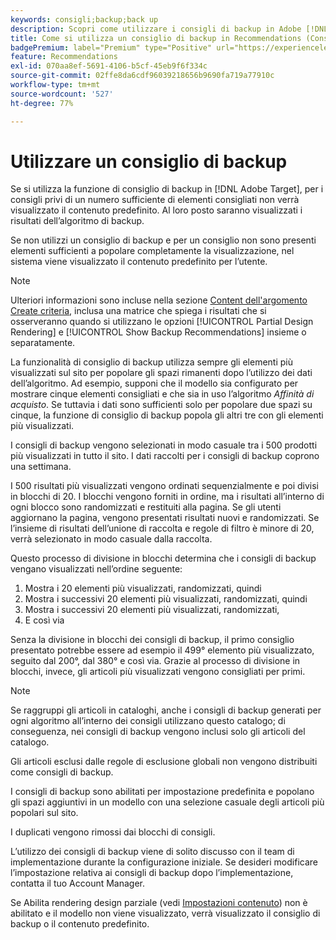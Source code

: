 ```yaml
---
keywords: consigli;backup;back up
description: Scopri come utilizzare i consigli di backup in Adobe [!DNL Target] Recommendations. I consigli che non hanno un numero sufficiente di elementi consigliati visualizzano i risultati dell'algoritmo di backup.
title: Come si utilizza un consiglio di backup in Recommendations (Consigli)?
badgePremium: label="Premium" type="Positive" url="https://experienceleague.adobe.com/docs/target/using/introduction/intro.html?lang=it#premium newtab=true" tooltip="Scopri cosa è incluso in Target Premium."
feature: Recommendations
exl-id: 070aa8ef-5691-4106-b5cf-45eb9f6f334c
source-git-commit: 02ffe8da6cdf96039218656b9690fa719a77910c
workflow-type: tm+mt
source-wordcount: '527'
ht-degree: 77%

---
```


# Utilizzare un consiglio di backup

Se si utilizza la funzione di consiglio di backup in [!DNL Adobe Target], per i consigli privi di un numero sufficiente di elementi consigliati non verrà visualizzato il contenuto predefinito. Al loro posto saranno visualizzati i risultati dell’algoritmo di backup.

Se non utilizzi un consiglio di backup e per un consiglio non sono presenti elementi sufficienti a popolare completamente la visualizzazione, nel sistema viene visualizzato il contenuto predefinito per l’utente.

>[!NOTE]
>
>Ulteriori informazioni sono incluse nella sezione [Content dell&#39;argomento Create criteria](/help/main/c-recommendations/c-algorithms/create-new-algorithm.md#content), inclusa una matrice che spiega i risultati che si osserveranno quando si utilizzano le opzioni [!UICONTROL Partial Design Rendering] e [!UICONTROL Show Backup Recommendations] insieme o separatamente.

La funzionalità di consiglio di backup utilizza sempre gli elementi più visualizzati sul sito per popolare gli spazi rimanenti dopo l’utilizzo dei dati dell’algoritmo. Ad esempio, supponi che il modello sia configurato per mostrare cinque elementi consigliati e che sia in uso l’algoritmo *Affinità di acquisto*. Se tuttavia i dati sono sufficienti solo per popolare due spazi su cinque, la funzione di consiglio di backup popola gli altri tre con gli elementi più visualizzati.

I consigli di backup vengono selezionati in modo casuale tra i 500 prodotti più visualizzati in tutto il sito. I dati raccolti per i consigli di backup coprono una settimana.

I 500 risultati più visualizzati vengono ordinati sequenzialmente e poi divisi in blocchi di 20. I blocchi vengono forniti in ordine, ma i risultati all’interno di ogni blocco sono randomizzati e restituiti alla pagina. Se gli utenti aggiornano la pagina, vengono presentati risultati nuovi e randomizzati. Se l’insieme di risultati dell’unione di raccolta e regole di filtro è minore di 20, verrà selezionato in modo casuale dalla raccolta.

Questo processo di divisione in blocchi determina che i consigli di backup vengano visualizzati nell’ordine seguente:

1. Mostra i 20 elementi più visualizzati, randomizzati, quindi
1. Mostra i successivi 20 elementi più visualizzati, randomizzati, quindi
1. Mostra i successivi 20 elementi più visualizzati, randomizzati,
1. E così via

Senza la divisione in blocchi dei consigli di backup, il primo consiglio presentato potrebbe essere ad esempio il 499° elemento più visualizzato, seguito dal 200°, dal 380° e così via. Grazie al processo di divisione in blocchi, invece, gli articoli più visualizzati vengono consigliati per primi.

>[!NOTE]
>
>Se raggruppi gli articoli in cataloghi, anche i consigli di backup generati per ogni algoritmo all’interno dei consigli utilizzano questo catalogo; di conseguenza, nei consigli di backup vengono inclusi solo gli articoli del catalogo.

Gli articoli esclusi dalle regole di esclusione globali non vengono distribuiti come consigli di backup.

I consigli di backup sono abilitati per impostazione predefinita e popolano gli spazi aggiuntivi in un modello con una selezione casuale degli articoli più popolari sul sito.

I duplicati vengono rimossi dai blocchi di consigli.

L’utilizzo dei consigli di backup viene di solito discusso con il team di implementazione durante la configurazione iniziale. Se desideri modificare l’impostazione relativa ai consigli di backup dopo l’implementazione, contatta il tuo Account Manager.

Se Abilita rendering design parziale (vedi [Impostazioni contenuto](/help/main/c-recommendations/c-algorithms/create-new-algorithm.md#content)) non è abilitato e il modello non viene visualizzato, verrà visualizzato il consiglio di backup o il contenuto predefinito.
